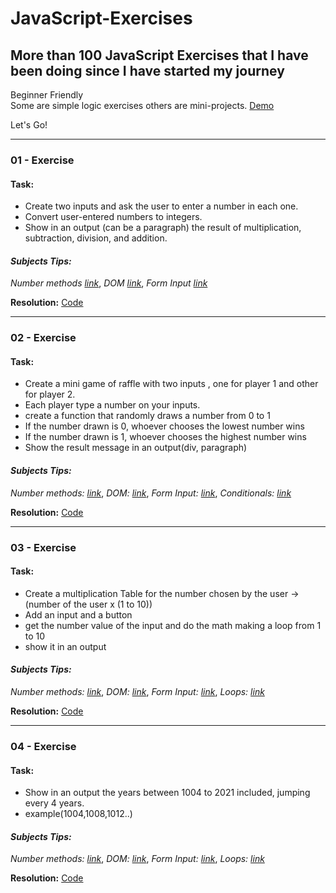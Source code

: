# JavaScript-Exercises

## More than **100 JavaScript Exercises** that I have been doing since I have started my journey

Beginner Friendly  
Some are simple logic exercises others are mini-projects.
[Demo](https://rs-coding.github.io/JavaScript-Exercises/)

Let's Go!

---

### 01 - Exercise

#### **Task:**

- Create two inputs and ask the user to enter a number in each one.
- Convert user-entered numbers to integers.
- Show in an output (can be a paragraph) the result of multiplication, subtraction, division, and addition.

#### _Subjects Tips:_

_Number methods [link](https://developer.mozilla.org/en-US/docs/Web/JavaScript/Reference/Global_Objects/Number)_, _DOM [link](https://developer.mozilla.org/en-US/docs/Web/API/Document_Object_Model/Introduction)_, _Form Input [link](https://developer.mozilla.org/en-US/docs/Web/HTML/Element/input)_

**Resolution:** [Code](https://github.com/RS-coding/JavaScript-Exercises/blob/6220a12a42a17b04c36106675baf61ab9ee2acff/solutions/01exercise.html)

---

### 02 - Exercise

#### **Task:**

- Create a mini game of raffle with two inputs , one for player 1 and other for player 2.
- Each player type a number on your inputs.
- create a function that randomly draws a number from 0 to 1
- If the number drawn is 0, whoever chooses the lowest number wins
- If the number drawn is 1, whoever chooses the highest number wins
- Show the result message in an output(div, paragraph)

#### _Subjects Tips:_

_Number methods: [link](https://developer.mozilla.org/en-US/docs/Web/JavaScript/Reference/Global_Objects/Number)_, _DOM: [link](https://developer.mozilla.org/en-US/docs/Web/API/Document_Object_Model/Introduction)_, _Form Input: [link](https://developer.mozilla.org/en-US/docs/Web/HTML/Element/input)_, _Conditionals: [link](https://developer.mozilla.org/en-US/docs/Web/JavaScript/Reference/Statements/if...else)_

**Resolution:** [Code](https://github.com/RS-coding/JavaScript-Exercises/blob/main/solutions/02exercise.html)

---

### 03 - Exercise

#### **Task:**

- Create a multiplication Table for the number chosen by the user -> (number of the user x (1 to 10))
- Add an input and a button 
- get the number value of the input and do the math making a loop from 1 to 10
- show it in an output

#### _Subjects Tips:_

_Number methods: [link](https://developer.mozilla.org/en-US/docs/Web/JavaScript/Reference/Global_Objects/Number)_, _DOM: [link](https://developer.mozilla.org/en-US/docs/Web/API/Document_Object_Model/Introduction)_, _Form Input: [link](https://developer.mozilla.org/en-US/docs/Web/HTML/Element/input)_, _Loops: [link](https://developer.mozilla.org/en-US/docs/Web/JavaScript/Guide/Loops_and_iteration)_

**Resolution:** [Code](https://github.com/RS-coding/JavaScript-Exercises/blob/main/solutions/03exercise.html)

---

### 04 - Exercise

#### **Task:**

- Show in an output the years  between 1004 to 2021 included, jumping every 4 years.
- example(1004,1008,1012..)

#### _Subjects Tips:_

_Number methods: [link](https://developer.mozilla.org/en-US/docs/Web/JavaScript/Reference/Global_Objects/Number)_, _DOM: [link](https://developer.mozilla.org/en-US/docs/Web/API/Document_Object_Model/Introduction)_, _Form Input: [link](https://developer.mozilla.org/en-US/docs/Web/HTML/Element/input)_, _Loops: [link](https://developer.mozilla.org/en-US/docs/Web/JavaScript/Guide/Loops_and_iteration)_

**Resolution:** [Code](https://github.com/RS-coding/JavaScript-Exercises/blob/main/solutions/04exercise.html)
